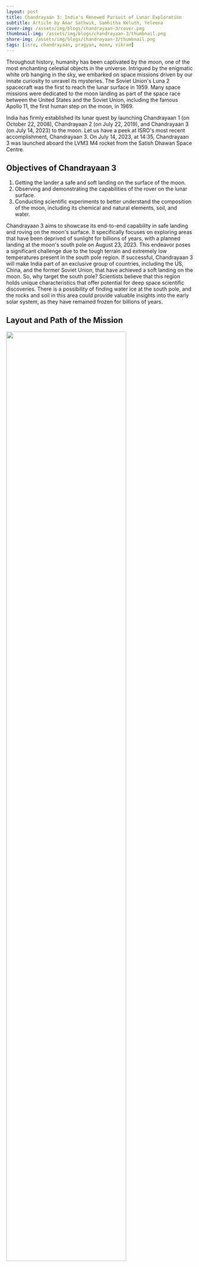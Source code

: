 ```yaml
---
layout: post
title: Chandrayaan 3: India's Renewed Pursuit of Lunar Exploration
subtitle: Article by Amar Sathwik, Samhitha Keluth, Yeleena
cover-img: /assets/img/blogs/chandrayaan-3/cover.png
thumbnail-img: /assets/img/blogs/chandrayaan-3/thumbnail.png
share-img: /assets/img/blogs/chandrayaan-3/thumbnail.png
tags: [isro, chandrayaan, pragyan, moon, vikram]
---
```


Throughout history, humanity has been captivated by the moon, one of the most enchanting celestial objects in the universe. Intrigued by the enigmatic white orb hanging in the sky, we embarked on space missions driven by our innate curiosity to unravel its mysteries. The Soviet Union's Luna 2 spacecraft was the first to reach the lunar surface in 1959. Many space missions were dedicated to the moon landing as part of the space race between the United States and the Soviet Union, including the famous Apollo 11, the first human step on the moon, in 1969.

India has firmly established its lunar quest by launching Chandrayaan 1 (on October 22, 2008), Chandrayaan 2 (on July 22, 2019), and Chandrayaan 3 (on July 14, 2023) to the moon. Let us have a peek at ISRO's most recent accomplishment, Chandrayaan 3. On July 14, 2023, at 14:35, Chandrayaan 3 was launched aboard the LVM3 M4 rocket from the Satish Dhawan Space Centre.

<!-- <img src="{{ site.baseurl }}image_1_JWST.jpg" class="center"> --> 
<!-- /assets/img/blogs/jwst-first-images/content_images/ -->
## Objectives of Chandrayaan 3

1. Getting the lander a safe and soft landing on the surface of the moon.
2. Observing and demonstrating the capabilities of the rover on the lunar surface.
3. Conducting scientific experiments to better understand the composition of the moon, including its chemical and natural elements, soil, and water.

Chandrayaan 3 aims to showcase its end-to-end capability in safe landing and roving on the moon's surface. It specifically focuses on exploring areas that have been deprived of sunlight for billions of years, with a planned landing at the moon's south pole on August 23, 2023. This endeavor poses a significant challenge due to the tough terrain and extremely low temperatures present in the south pole region. If successful, Chandrayaan 3 will make India part of an exclusive group of countries, including the US, China, and the former Soviet Union, that have achieved a soft landing on the moon.
So, why target the south pole? Scientists believe that this region holds unique characteristics that offer potential for deep space scientific discoveries. There is a possibility of finding water ice at the south pole, and the rocks and soil in this area could provide valuable insights into the early solar system, as they have remained frozen for billions of years.


<!-- <img src="{{ site.baseurl }}/assets/img/blogs/jwst-first-images/content_images/image_2_operational_wavelength.jpg" class="center"> -->

## Layout and Path of the Mission

<img src="{{ site.baseurl }}/assets/img/blogs/chandrayaan-3/content_images/layout_of_mission.png" class="center" width="80%"/>

The mission begins by orbiting the Earth approximately 5-6 times in an elliptical cycle, gradually transitioning towards the lunar orbit. Following separation from the launch vehicle, the propulsion module and the lander embark on a month-long journey to reach the moon's orbit, gradually ascending to an altitude of 100 km above the lunar surface. At this point, the lander module initiates its descent for a soft landing on the moon's surface. Once a successful landing is achieved, the rover emerges from the lander module and utilizes its payloads to conduct studies of the moon's surface.



## Components of Chandrayaan 3 Missile

### LVM3-M4 Vehicle

LVM3 serves as the operational heavy lift launch vehicle for ISRO. Chandrayaan 3, designated as the fourth operational mission (M4) of the LVM3 launcher, is responsible for carrying the necessary payload into space. 

<img src="{{ site.baseurl }}/assets/img/blogs/chandrayaan-3/content_images/lvm3.png" class="center" width="50%">

The payload of Chandrayaan 3 comprises three main components:

1. **Propulsion Module:** <br>
    The propulsion module facilitates the transportation of the lander and rover from the injection orbit around Earth to the lunar orbit at a distance of 100 km. Additionally, the propulsion module includes the Spectro-polarimetry of HAbitable Planet Earth (SHAPE) experiment. SHAPE aims to study Earth from lunar orbit, specifically focusing on spectro-polarimetric signatures in the near-infrared wavelength range. This experimental payload allows for the exploration of reflected light from smaller planets, providing insights into a variety of exoplanets that may have habitable conditions.

    <img src="{{ site.baseurl }}/assets/img/blogs/chandrayaan-3/content_images/p1.png" class="center" width="80%">



2. **Lander Module - Vikram:** <br>

    While the propulsion module stays in lunar orbit, the Vikram lander drops to the surface for a soft landing. It is box-shaped and equipped with four landing legs and four thrusters. It carries the rover and various instruments necessary for in-situ analysis. The operational lifespan of the lander and the rover is equivalent to one lunar day, which is approximately 14 Earth days. The payloads (those elements of the spacecraft/rocket/missile specifically dedicated to producing mission data and then relaying that data back to Earth) present on the lander include:

    a. *RAMBHA-LP (Langmuir Probe):* This instrument measures the plasma density and its variations on the lunar surface.

    b. *ChaSTE (Chandra's Surface Thermo-physical Experiment):* Designed to assess the thermal properties of the lunar surface near the polar region.

    c. *ILSA (Instrument for Lunar Seismic Activity):* Its purpose is to detect seismic activity in the vicinity of the landing site, aiding in the determination of the structure of the lunar crust and mantle.

    d. *Laser Retroreflector Array (LRA):* This passive experiment contributes to the understanding of the dynamics of the Moon system.

    <img src="{{ site.baseurl }}/assets/img/blogs/chandrayaan-3/content_images/p2.png" class="center" >

    These sensors are on the missile's lander to ensure a safe touchdown:
       Laser Inertial Referencing and Accelerometer Package (LIRAP), Ka-Band Altimeter (KaRA), Lander Position Detection Camera (LPDC), Lander Hazard Detection & Avoidance Camera (LHDAC), Laser Altimeter (LASA), Laser Doppler Velocimeter (LDV), Lander Horizontal Velocity Camera (LHVC), Micro Star sensor, Inclinometer & Touchdown sensors



    <!-- <img src="{{ site.baseurl }}/assets/img/blogs/jwst-first-images/content_images/image_6_transit_light_curve.png" class="center"> -->

3. **Rover Module - Pragyan:** <br>
    After the successful soft landing of the Vikram Lander, the Pragyan Rover, a six-wheeled vehicle, emerges and begins traversing the lunar surface. On the rear wheel of this 27kg rover, ISRO has embossed an image of the ISRO logo and the national emblem of India. As the rover moves across the lunar terrain, it leaves an impression of the Indian emblem and ISRO logo on the lunar soil, symbolizing India's presence at the moon's south pole.

    The Pragyan Rover is equipped with two payloads:

    a. *APXS (Alpha Particle X-ray Spectrometer):* This instrument will analyze the chemical composition of the lunar surface and provide insights into its mineralogical composition

    b. *LIBS (Laser Induced Breakdown Spectroscope):* This instrument will determine the elemental composition of lunar soil and rocks.

    The Pragyan Rover is expected to make significant scientific discoveries, including studying the composition of the lunar surface, investigating the presence of water ice in the lunar soil, exploring the history of lunar impacts, and examining the evolution of the moon's atmosphere.

   <img src="{{ site.baseurl }}/assets/img/blogs/chandrayaan-3/content_images/p3.png" class="center" width="80%">
    
## Communication in Chandrayaan 3

1. **Propulsion Module:** The propulsion module communicates with the Indian Deep Space Network (IDSN).
2. **Lander Module:** The lander module establishes communication with both the Indian Deep Space Network (IDSN) and the rover. In case of contingencies, a link with the Chandrayaan-2 Orbiter is also planned.
3. **Rover:** The rover communicates exclusively with the lander module.

<p align="middle">
        <img src="{{ site.baseurl }}/assets/img/blogs/chandrayaan-3/content_images/p4.png" width="40%"/>
        <img src="{{ site.baseurl }}/assets/img/blogs/chandrayaan-3/content_images/p5.png" width="50%"/>
    </p>

It is worth recalling the Pragyan rover from Chandrayaan-2. In Chandrayaan-3, the Pragyan rover is similar to its predecessor Chandrayaan-2, but it does not have an orbiter. Instead, its propulsion module serves as a communication relay satellite. The rover is equipped with navigation cameras and a solar panel capable of generating 50 W of power. It establishes direct communication with the lander through Rx/Tx antennas. Pragyan's primary task involves conducting in-situ chemical analysis of the lunar surface as it traverses the highlands near the Moon's south pole.


## Similarities and Differences with Predecessors

<!-- <img src="{{ site.baseurl }}/assets/img/blogs/jwst-first-images/content_images/image_13_jwst_image.png" class="center"> -->

In the past one and a half decades, India has witnessed three lunar exploration missions, namely Chandrayaan 1, Chandrayaan 2, and Chandrayaan 3. Chandrayaan 1 was launched on October 22, 2008, at 00:52 UTC from the Satish Dhawan Space Center using PSLV C11 as the launch vehicle. It was inserted into lunar orbit on November 8, 2008. The lunar probe was intended to operate for 2 years but remained operational for the next 312 days, until August 28, 2009. Within a span of 10 months, Chandrayaan 1 achieved most of its objectives, which ranged from creating an atlas of the northern and southern regions of the lunar surface to discovering lunar water. Following its success, India began working on its successor, Chandrayaan-2.

Chandrayaan-2 was initially scheduled to commence its voyage on July 14, 2019, but due to technical issues on board, it was ultimately launched on July 22, 2019, almost a decade after its predecessor's launch. The mission's objectives expanded to include a soft landing of its Vikram module and the deployment of a rover named Pragyan to conduct several scientific experiments on the lunar surface. The intended landing of the lander and rover was set for September 6, 2019, but due to a software glitch in the system, the lander deviated from its intended trajectory and crashed on the lunar surface.

Unlike its predecessor, Chandrayaan-2, Chandrayaan-3 does not include an orbiter. It was launched with a lander and a rover because the orbiter from Chandrayaan-2 will be repurposed and used for an ongoing mission.

|                       | **Chandrayaan-1**     | **Chandrayaan-2**    | **Chandrayaan-3**                                            |
| **Mission Type**          | Lunar Orbiter       | Lunar Orbiter, Lander and Rover       | Lander, Rover and Propulsion Module      |
| **Operator**              | ISRO            | ISRO                       | ISRO                     |
| **Mission Duration**      | Planned: 2 years <br><br>Final: 10 months and 6 days     |  Planned:    <br>    (a) Orbiter: almost 7.5 years <br>     (b) Vikram Lander: ≤14 days <br>  (c) Pragyan Rover: ≤14 days <br> <br>   Final: Landing failure |     Planned:    <br>   (a) Vikram Lander: ≤14 days <br>  (b) Pragyan Rover: ≤14 days <br> <br>   Landing date: August 23, 2023|
|**Launch Mass (in kg)** | 1380 | 3850 (wet) + 1308 (dry) | 3900 |
| **Dry Mass + Payload Mass (in kg)** | 560 + 105 | Orbiter: 2379 (wet) + 682 (dry) <br> Lander: 1471 (wet) + 626 (dry) <br> Pragyan Rover: 27| Propulsion Module (SHAPE): 2148<br>Lander + Rover: 1752|
|**Rocket**| PSLV-XL C11 | LVM3 M1 |LVM3 M4|


                     


Chandrayaan-3 features two hazard detection and avoidance cameras on its lander, whereas Chandrayaan-2 had only one such camera. The cameras on board are also designed to be more robust. Additionally, the Vikram lander has sturdy legs, and the landing velocity has been increased to prevent any crashing or leg damage.

The Vikram rover is now equipped with additional solar panels to ensure continuous power supply, regardless of how it lands. Chandrayaan-3 includes an instrument called the Spectro-Polarimetry of Habitable Planetary Earth (SHAPE) on the propulsion module, which aids in studying spectral and polarimetric measurements of Earth.

Two significant changes have been made for Chandrayaan-3, considering its predecessor. Firstly, the landing area has been expanded. Previously, it was designed to reach a specific 500 m x 500 m patch for landing, but now it can safely land anywhere in a 4 km x 2.4 km area (69.367621 S, 32.348126 E), thereby increasing the mission's success rate. Secondly, the lander is equipped with more fuel, enabling it to travel longer distances if necessary.

<p align="middle">
        <img src="{{ site.baseurl }}/assets/img/blogs/chandrayaan-3/content_images/landing_site.png" width="40%"/>
        <img src="{{ site.baseurl }}/assets/img/blogs/chandrayaan-3/content_images/a_closer_look.png" width="50%"/>
    </p>

  <p align="middle">
    Left: Landing Site; Right: A closer look
  </p>

In conclusion, the fate of the mission will be determined in the next 38 days. If everything goes as planned, the landing is scheduled to occur on August 23, 2023. This small step will mark a significant leap for future lunar exploration missions.


<hr />

### References

[1] [ISRO - Chandrayaan 3](https://www.isro.gov.in/Chandrayaan3_New.html)<br>
[2] [LVM3-M4 Chandrayaan 3 Brochure](https://www.isro.gov.in/media_isro/pdf/Missions/LVM3/LVM3M4_Chandrayaan3_brochure.pdf)<br>
[3] [Handbook of Payloads](https://www.isro.gov.in/media_isro/pdf/science/hand_book_payloads_data_and_science.pdf)
